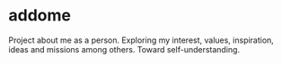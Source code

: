 # addome
Project about me as a person. Exploring my interest, values, inspiration, ideas and missions among others. Toward self-understanding.
